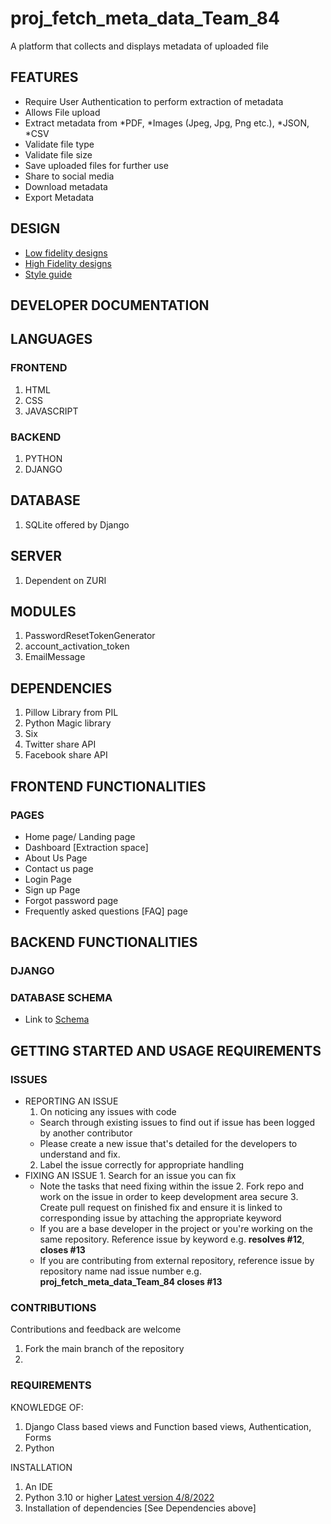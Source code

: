 # proj_fetch_meta_data_Team_84
A platform that collects and displays metadata of uploaded file

## FEATURES
  - Require User Authentication to perform extraction of metadata
  - Allows File upload
  - Extract metadata from *PDF, *Images (Jpeg, Jpg, Png etc.), *JSON, *CSV
  - Validate file type
  - Validate file size
  - Save uploaded files for further use
  - Share to social media
  - Download metadata
  - Export Metadata
## DESIGN
  - [Low fidelity designs](https://www.figma.com/file/JQtpoNpLc7SeBEHpormEqh/Team84_fetch_metadata-collaboration?node-id=0%3A1)
  - [High Fidelity designs](https://www.figma.com/file/JQtpoNpLc7SeBEHpormEqh/Team84_fetch_metadata-collaboration?node-id=2%3A3)
  - [Style guide](https://www.figma.com/file/JQtpoNpLc7SeBEHpormEqh/Team84_fetch_metadata-collaboration?node-id=2%3A2)
## DEVELOPER DOCUMENTATION
## LANGUAGES
### FRONTEND
   1. HTML
   2. CSS
   3. JAVASCRIPT
### BACKEND
   1. PYTHON
   2. DJANGO
## DATABASE
   1. SQLite offered by Django
## SERVER
   1. Dependent on ZURI
## MODULES
   1. PasswordResetTokenGenerator
   2. account_activation_token
   3. EmailMessage
## DEPENDENCIES
   1. Pillow Library from PIL
   2. Python Magic library
   3. Six
   4. Twitter share API
   5. Facebook share API
## FRONTEND FUNCTIONALITIES
  ### PAGES
   - Home page/ Landing page
   - Dashboard [Extraction space]
   - About Us Page
   - Contact us page
   - Login Page
   - Sign up Page
   - Forgot password page
   - Frequently asked questions [FAQ] page


## BACKEND FUNCTIONALITIES
   ### DJANGO
   ### DATABASE SCHEMA
   - Link to [Schema](https://www.figma.com/file/aI8937bo1V25WH5bRGaBZx/Team-84_fetch-metadata-_schema?node-id=0%3A1)
        
## GETTING STARTED AND USAGE REQUIREMENTS
  ### ISSUES
  - REPORTING AN ISSUE
    1. On noticing any issues with code
      - Search through existing issues to find out if issue has been logged by another contributor
      - Please create a new issue that's detailed for the developers to understand and fix.
    2. Label the issue correctly for appropriate handling
   - FIXING AN ISSUE
    1. Search for an issue you can fix
      - Note the tasks that need fixing within the issue
    2. Fork repo and work on the issue in order to keep development area secure
    3. Create pull request on finished fix and ensure it is linked to corresponding issue by attaching the appropriate keyword
      - If you are a base developer in the project or you're working on the same repository. Reference issue by keyword e.g. **resolves #12**, **closes #13**
      - If you are contributing from external repository, reference issue by repository name nad issue number e.g. **proj_fetch_meta_data_Team_84 closes #13**
    
  ### CONTRIBUTIONS
   Contributions and feedback are welcome
   1. Fork the main branch of the repository
   2. 
  ### REQUIREMENTS
  KNOWLEDGE OF:
   1. Django Class based views and Function based views, Authentication, Forms
   2. Python

  INSTALLATION
  1. An IDE
  2. Python 3.10 or higher [Latest version 4/8/2022](https://www.python.org/downloads/release/python-3106/)
  3. Installation of dependencies [See Dependencies above]
        
         
